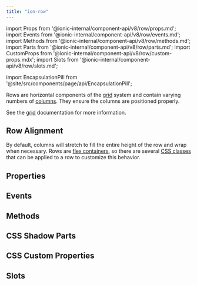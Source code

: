```yaml
---
title: "ion-row"
---
```


import Props from '@ionic-internal/component-api/v8/row/props.md';
import Events from '@ionic-internal/component-api/v8/row/events.md';
import Methods from '@ionic-internal/component-api/v8/row/methods.md';
import Parts from '@ionic-internal/component-api/v8/row/parts.md';
import CustomProps from '@ionic-internal/component-api/v8/row/custom-props.mdx';
import Slots from '@ionic-internal/component-api/v8/row/slots.md';

<head>
  <title>ion-row: Horizontal Row Components of the Grid System</title>
  <meta name="description" content="Rows are horizontal components of the grid system and contain varying numbers of columns. Read our ion-row API Docs for more information on alignment and usage." />
</head>

import EncapsulationPill from '@site/src/components/page/api/EncapsulationPill';

<EncapsulationPill type="shadow" />

Rows are horizontal components of the [grid](./grid) system and contain varying numbers of
[columns](./col). They ensure the columns are positioned properly.

See the [grid](./grid) documentation for more information.

## Row Alignment

By default, columns will stretch to fill the entire height of the row and wrap when necessary. Rows are [flex containers](https://developer.mozilla.org/en-US/docs/Glossary/Flex_Container), so there are several [CSS classes](/docs/layout/css-utilities#flex-container-properties) that can be applied to a row to customize this behavior.

## Properties

<Props />

## Events

<Events />

## Methods

<Methods />

## CSS Shadow Parts

<Parts />

## CSS Custom Properties

<CustomProps />

## Slots

<Slots />
